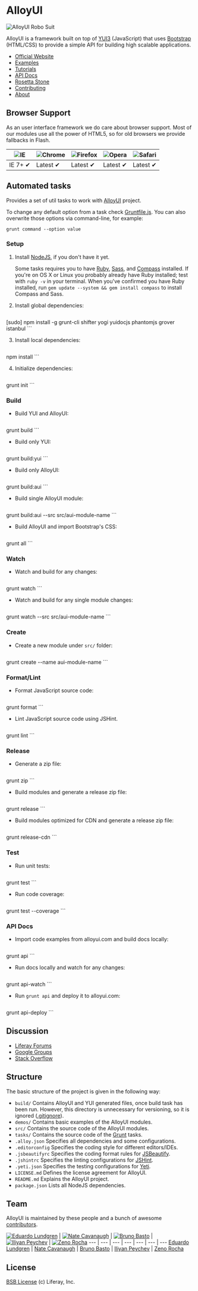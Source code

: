 # AlloyUI

![AlloyUI Robo Suit](http://f.cl.ly/items/292d3K0l3j221n3m0V0D/Alloy-Robo-Suit.jpg)

AlloyUI is a framework built on top of [YUI3](http://yuilibrary.com) (JavaScript) that uses [Bootstrap](http://liferay.github.io/alloy-bootstrap/) (HTML/CSS) to provide a simple API for building high scalable applications.

* [Official Website](http://alloyui.com/)
* [Examples](http://alloyui.com/examples/)
* [Tutorials](http://alloyui.com/tutorials/)
* [API Docs](http://alloyui.com/api/)
* [Rosetta Stone](http://alloyui.com/rosetta-stone/)
* [Contributing](http://alloyui.com/contributing/)
* [About](http://alloyui.com/about/)

## Browser Support

As an user interface framework we do care about browser support. Most of our modules use all the power of HTML5, so for old browsers we provide fallbacks in Flash.

![IE](https://raw.github.com/alrra/browser-logos/master/internet-explorer/internet-explorer_48x48.png) | ![Chrome](https://raw.github.com/alrra/browser-logos/master/chrome/chrome_48x48.png) | ![Firefox](https://raw.github.com/alrra/browser-logos/master/firefox/firefox_48x48.png) | ![Opera](https://raw.github.com/alrra/browser-logos/master/opera/opera_48x48.png) | ![Safari](https://raw.github.com/alrra/browser-logos/master/safari/safari_48x48.png)
--- | --- | --- | --- | --- |
IE 7+ ✔ | Latest ✔ | Latest ✔ | Latest ✔ | Latest ✔ |

## Automated tasks

Provides a set of util tasks to work with [AlloyUI](http://github.com/liferay/alloy-ui) project.

To change any default option from a task check [Gruntfile.js](https://github.com/liferay/alloy-ui/blob/master/Gruntfile.js). You can also overwrite those options via command-line, for example:

```
grunt command --option value
```

### Setup

1. Install [NodeJS](http://nodejs.org/download/), if you don't have it yet.

	Some tasks requires you to have [Ruby](http://www.ruby-lang.org/en/downloads/), [Sass](http://sass-lang.com/tutorial.html), and [Compass](http://compass-style.org/install/) installed. If you're on OS X or Linux you probably already have Ruby installed; test with `ruby -v` in your terminal. When you've confirmed you have Ruby installed, run `gem update --system && gem install compass` to install Compass and Sass.


2. Install global dependencies:

    ```
[sudo] npm install -g grunt-cli shifter yogi yuidocjs phantomjs grover istanbul
    ```

3. Install local dependencies:

    ```
npm install
    ```

4. Initialize dependencies:

    ```
grunt init
    ```

### Build

* Build YUI and AlloyUI:

    ```
grunt build
    ```

* Build only YUI:

    ```
grunt build:yui
    ```

* Build only AlloyUI:

    ```
grunt build:aui
    ```

* Build single AlloyUI module:

    ```
grunt build:aui --src src/aui-module-name
    ```

* Build AlloyUI and import Bootstrap's CSS:

    ```
grunt all
    ```

### Watch

* Watch and build for any changes:

    ```
grunt watch
    ```

* Watch and build for any single module changes:

    ```
grunt watch --src src/aui-module-name
    ```

### Create

* Create a new module under `src/` folder:

    ```
grunt create --name aui-module-name
    ```

### Format/Lint

* Format JavaScript source code:

    ```
grunt format
    ```

* Lint JavaScript source code using JSHint.

    ```
grunt lint
    ```

### Release

* Generate a zip file:

    ```
grunt zip
    ```

* Build modules and generate a release zip file:

    ```
grunt release
    ```

* Build modules optimized for CDN and generate a release zip file:

    ```
grunt release-cdn
    ```

### Test

* Run unit tests:

    ```
grunt test
    ```

* Run code coverage:

    ```
grunt test --coverage
    ```

### API Docs

* Import code examples from alloyui.com and build docs locally:

    ```
grunt api
    ```

* Run docs locally and watch for any changes:

    ```
grunt api-watch
    ```

* Run `grunt api` and deploy it to alloyui.com:

    ```
grunt api-deploy
    ```

## Discussion

* [Liferay Forums](http://www.liferay.com/community/forums/-/message_boards/category/8409523)
* [Google Groups](https://groups.google.com/forum/?fromgroups#!forum/alloyui)
* [Stack Overflow](http://stackoverflow.com/questions/tagged/alloy-ui)

## Structure

The basic structure of the project is given in the following way:

* `build/` Contains AlloyUI and YUI generated files, once build task has been run. However, this directory is unnecessary for versioning, so it is ignored ([.gitignore](https://github.com/liferay/alloy-ui/blob/master/.gitignore)).
* `demos/` Contains basic examples of the AlloyUI modules.
* `src/` Contains the source code of the AlloyUI modules.
* `tasks/` Contains the source code of the [Grunt](http://gruntjs.com/) tasks.
* `.alloy.json` Specifies all dependencies and some configurations.
* `.editorconfig` Specifies the coding style for different editors/IDEs.
* `.jsbeautifyrc` Specifies the coding format rules for [JSBeautify](http://jsbeautifier.org/).
* `.jshintrc` Specifies the linting configurations for [JSHint](http://www.jshint.com/).
* `.yeti.json` Specifies the testing configurations for [Yeti](http://yeti.cx/).
* `LICENSE.md` Defines the license agreement for AlloyUI.
* `README.md` Explains the AlloyUI project.
* `package.json` Lists all NodeJS dependencies.

## Team

AlloyUI is maintained by these people and a bunch of awesome [contributors](https://github.com/liferay/alloy-ui/graphs/contributors).

[![Eduardo Lundgren](http://gravatar.com/avatar/42327de520e674a6d1686845b30778d0?s=70)](https://github.com/eduardolundgren) | [![Nate Cavanaugh](http://gravatar.com/avatar/3f754d8a639c608d338b580b446c59d6?s=70)](https://github.com/natecavanaugh) | [![Bruno Basto](http://gravatar.com/avatar/4d7367e850216a8e6f9be296c74f0d68?s=70)](https://github.com/brunobasto) | [![Iliyan Peychev](http://gravatar.com/avatar/c2a0cb9ed0d19196b7fe061055c18838?s=70)](https://github.com/ipeychev) | [![Zeno Rocha](http://gravatar.com/avatar/e190023b66e2b8aa73a842b106920c93?s=70)](https://github.com/zenorocha)
--- | --- | --- | --- | --- | --- | ---
[Eduardo Lundgren](https://github.com/eduardolundgren) | [Nate Cavanaugh](https://github.com/natecavanaugh) | [Bruno Basto](https://github.com/brunobasto) | [Iliyan Peychev](https://github.com/ipeychev) | [Zeno Rocha](https://github.com/zenorocha)

## License

[BSB License](https://github.com/liferay/alloy-ui/blob/master/LICENSE.md) (c) Liferay, Inc.

